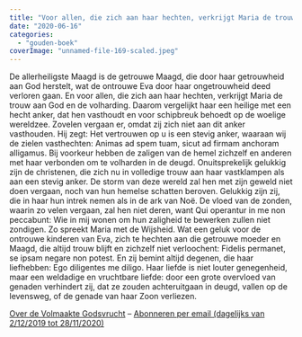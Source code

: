 ```yaml
---
title: "Voor allen, die zich aan haar hechten, verkrijgt Maria de trouw aan God en de volharding"
date: "2020-06-16"
categories: 
  - "gouden-boek"
coverImage: "unnamed-file-169-scaled.jpeg"
---
```


De allerheiligste Maagd is de getrouwe Maagd, die door haar getrouwheid aan God herstelt, wat de ontrouwe Eva door haar ongetrouwheid deed verloren gaan. En voor allen, die zich aan haar hechten, verkrijgt Maria de trouw aan God en de volharding. Daarom vergelijkt haar een heilige met een hecht anker, dat hen vasthoudt en voor schipbreuk behoedt op de woelige wereldzee. Zovelen vergaan er, omdat zij zich niet aan dit anker vasthouden. Hij zegt: Het vertrouwen op u is een stevig anker, waaraan wij de zielen vasthechten: Animas ad spem tuam, sicut ad firmam anchoram alligamus. Bij voorkeur hebben de zaligen van de hemel zichzelf en anderen met haar verbonden om te volharden in de deugd. Onuitsprekelijk gelukkig zijn de christenen, die zich nu in volledige trouw aan haar vastklampen als aan een stevig anker. De storm van deze wereld zal hen met zijn geweld niet doen vergaan, noch van hun hemelse schatten beroven. Gelukkig zijn zij, die in haar hun intrek nemen als in de ark van Noë. De vloed van de zonden, waarin zo velen vergaan, zal hen niet deren, want Qui operantur in me non peccabunt: Wie in mij wonen om hun zaligheid te bewerken zullen niet zondigen. Zo spreekt Maria met de Wijsheid. Wat een geluk voor de ontrouwe kinderen van Eva, zich te hechten aan die getrouwe moeder en Maagd, die altijd trouw blijft en zichzelf niet verloochent: Fidelis permanet, se ipsam negare non potest. En zij bemint altijd degenen, die haar liefhebben: Ego diligentes me diligo. Haar liefde is niet louter genegenheid, maar een weldadige en vruchtbare liefde: door een grote overvloed van genaden verhindert zij, dat ze zouden achteruitgaan in deugd, vallen op de levensweg, of de genade van haar Zoon verliezen.

[Over de Volmaakte Godsvrucht](/blog/een-jaar-lang-volmaakte-godsvrucht/) – [Abonneren per email (dagelijks van 2/12/2019 tot 28/11/2020)](http://eepurl.com/9RKvX)
